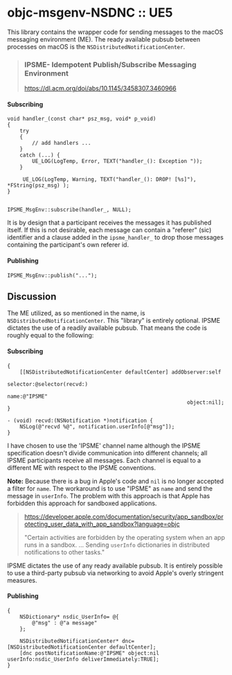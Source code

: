 
# objc-msgenv-NSDNC :: UE5

This library contains the wrapper code for sending messages to the macOS messaging environment (ME). The ready available pubsub between processes on macOS is the `NSDistributedNotificationCenter`.

> ### IPSME- Idempotent Publish/Subscribe Messaging Environment
> https://dl.acm.org/doi/abs/10.1145/3458307.3460966

#### Subscribing
```
void handler_(const char* psz_msg, void* p_void)
{
	try
	{
		// add handlers ...
	}
	catch (...) {
		UE_LOG(LogTemp, Error, TEXT("handler_(): Exception "));
	}

	 UE_LOG(LogTemp, Warning, TEXT("handler_(): DROP! [%s]"), *FString(psz_msg) );
}


IPSME_MsgEnv::subscribe(handler_, NULL);
```

It is by design that a participant receives the messages it has published itself. If this is not desirable, each message can contain a "referer" (sic) identifier and a clause added in the `ipsme_handler_` to drop those messages containing the participant's own referer id.

#### Publishing
```
IPSME_MsgEnv::publish("...");
```

## Discussion

The ME utilized, as so mentioned in the name, is `NSDistributedNotificationCenter`. This "library" is entirely optional. IPSME dictates the use of a readily available pubsub. That means the code is roughly equal to the following:

 #### Subscribing
```
{
    [[NSDistributedNotificationCenter defaultCenter] addObserver:self
                                                        selector:@selector(recvd:)
                                                            name:@"IPSME"
                                                          object:nil];
}

- (void) recvd:(NSNotification *)notification {
	NSLog(@"recvd %@", notification.userInfo[@"msg"]);
}
```
I have chosen to use the 'IPSME' channel name although the IPSME specification doesn't divide communication into different channels; all IPSME participants receive all messages. Each channel is equal to a different ME with respect to the IPSME conventions.

**Note:** Because there is a bug in Apple's code and `nil` is no longer accepted a filter for `name`. The workaround is to use "IPSME" as `name` and send the message in `userInfo`. The problem with this approach is that Apple has forbidden this approach for sandboxed applications.

> https://developer.apple.com/documentation/security/app_sandbox/protecting_user_data_with_app_sandbox?language=objc
>
> "Certain activities are forbidden by the operating system when an app runs in a sandbox.
>  ... Sending `userInfo` dictionaries in distributed notifications to other tasks."

IPSME dictates the use of any ready available pubsub. It is entirely possible to use a third-party pubsub via networking to avoid Apple's overly stringent measures.

#### Publishing
```
{
	NSDictionary* nsdic_UserInfo= @{
		@"msg" : @"a message"
	};

	NSDistributedNotificationCenter* dnc= [NSDistributedNotificationCenter defaultCenter];
	[dnc postNotificationName:@"IPSME" object:nil userInfo:nsdic_UserInfo deliverImmediately:TRUE];
}
```

